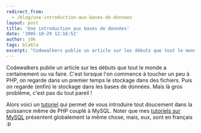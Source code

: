 ```yaml
---
redirect_from:
  - /blog/une-introduction-aux-bases-de-donnees
layout: post
title: 'Une introduction aux bases de données'
date: '2005-10-29 12:16:52'
author: j0k
tags: blabla
excerpt: "Codewalkers publie un article sur les débuts que tout le monde a certainement ou va faire. C'est lorsque l'on commence à toucher un peu à PHP, on regarde dans un premier temps le stockage dans des fichiers. Puis on regarde (enfin) le stockage dans les bases de données. Mais là gros problème, c'est pas du tout pareil !     \nAlors voici un      …"
---
```


Codewalkers publie un article sur les débuts que tout le monde a certainement ou va faire. C'est lorsque l'on commence à toucher un peu à PHP, on regarde dans un premier temps le stockage dans des fichiers. Puis on regarde (enfin) le stockage dans les bases de données. Mais là gros problème, c'est pas du tout pareil !

Alors voici un [tutoriel](http://codewalkers.com/tutorials.php?show=93) qui permet de vous introduire tout doucement dans la puissance même de PHP couplé à MySQL.   Noter que mes [tutoriels sur MySQL](http://www.j0k3r.net/mysql-index-0.html) présentent globalement la même chose, mais, eux, sont en français :p

